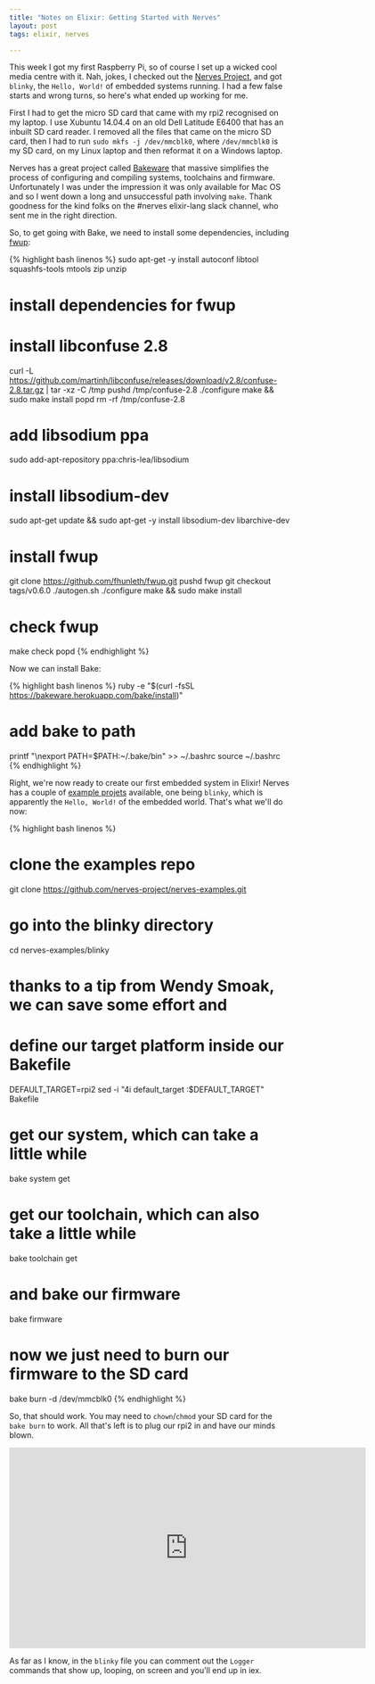 ```yaml
---
title: "Notes on Elixir: Getting Started with Nerves"
layout: post
tags: elixir, nerves

---
```


This week I got my first Raspberry Pi, so of course I set up a wicked cool media
centre with it. Nah, jokes, I checked out the [Nerves Project][np], and got
`blinky`, the `Hello, World!` of embedded systems running.  I had a few false
starts and wrong turns, so here's what ended up working for me.

<!--more-->

First I had to get the micro SD card that came with my rpi2 recognised on my
laptop. I use Xubuntu 14.04.4 on an old Dell Latitude E6400 that has an inbuilt
SD card reader. I removed all the files that came on the micro SD card, then I
had to run `sudo mkfs -j /dev/mmcblk0`, where `/dev/mmcblk0` is my SD card, on
my Linux laptop and then reformat it on a Windows laptop.

Nerves has a great project called [Bakeware][bake] that massive simplifies the
process of configuring and compiling systems, toolchains and firmware.
Unfortunately I was under the impression it was only available for Mac OS and so
I went down a long and unsuccessful path involving `make`.  Thank goodness for
the kind folks on the #nerves elixir-lang slack channel, who sent me in the
right direction.

So, to get going with Bake, we need to install some dependencies, including [fwup][fwup]:

{% highlight bash linenos %}
sudo apt-get -y install autoconf libtool squashfs-tools mtools zip unzip
# install dependencies for fwup
# install libconfuse 2.8
curl -L https://github.com/martinh/libconfuse/releases/download/v2.8/confuse-2.8.tar.gz | tar -xz -C /tmp
pushd /tmp/confuse-2.8
./configure
make && sudo make install
popd
rm -rf /tmp/confuse-2.8
# add libsodium ppa
sudo add-apt-repository ppa:chris-lea/libsodium
# install libsodium-dev
sudo apt-get update && sudo apt-get -y install libsodium-dev libarchive-dev
# install fwup
git clone https://github.com/fhunleth/fwup.git
pushd fwup
git checkout tags/v0.6.0
./autogen.sh
./configure
make && sudo make install
# check fwup
make check
popd
{% endhighlight %}

Now we can install Bake:

{% highlight bash linenos %}
ruby -e "$(curl -fsSL https://bakeware.herokuapp.com/bake/install)"
# add bake to path
printf "\nexport PATH=$PATH:~/.bake/bin" >> ~/.bashrc
source ~/.bashrc
{% endhighlight %}

Right, we're now ready to create our first embedded system in Elixir!
Nerves has a couple of [example projets][ep] available, one being `blinky`,
which is apparently the `Hello, World!` of the embedded world.  That's what
we'll do now:

{% highlight bash linenos %}
# clone the examples repo
git clone https://github.com/nerves-project/nerves-examples.git
# go into the blinky directory
cd nerves-examples/blinky
# thanks to a tip from Wendy Smoak, we can save some effort and
# define our target platform inside our Bakefile
DEFAULT_TARGET=rpi2
sed -i "4i default_target :$DEFAULT_TARGET" Bakefile
# get our system, which can take a little while
bake system get
# get our toolchain, which can also take a little while
bake toolchain get
# and bake our firmware
bake firmware
# now we just need to burn our firmware to the SD card
bake burn -d /dev/mmcblk0
{% endhighlight %}

So, that should work.  You may need to `chown`/`chmod` your SD card for the
`bake burn` to work.  All that's left is to plug our rpi2 in and have our minds
blown.

<iframe width="640" height="360" src="https://www.youtube.com/embed/txqA3c49iPo" frameborder="0"> </iframe>

As far as I know, in the `blinky` file you can comment out the `Logger` commands
that show up, looping, on screen and you'll end up in iex.

[np]: http://nerves-project.org/
[bake]: http://www.bakeware.io/
[fwup]: http://github.com/fhunleth/fwup
[ep]: https://github.com/nerves-project/nerves-examples
